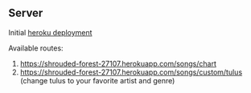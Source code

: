 ## Server

Initial [heroku deployment](https://shrouded-forest-27107.herokuapp.com/)

Available routes: 
1. https://shrouded-forest-27107.herokuapp.com/songs/chart
1. https://shrouded-forest-27107.herokuapp.com/songs/custom/tulus (change tulus to your favorite artist and genre)